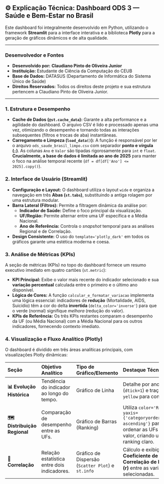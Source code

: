## ⚙️ Explicação Técnica: Dashboard ODS 3 — Saúde e Bem-Estar no Brasil

Este dashboard foi integralmente desenvolvido em Python, utilizando o framework **Streamlit** para a interface interativa e a biblioteca **Plotly** para a geração de gráficos dinâmicos e de alta qualidade.

---

### **Desenvolvedor e Fontes**

* **Desenvolvido por:** **Claudiano Pinto de Oliveira Junior**
* **Instituição:** Estudante de Ciência da Computação do CEUB
* **Base de Dados:** DATASUS (Departamento de Informática do Sistema Único de Saúde)
* **Direitos Reservados:** Todos os direitos deste projeto e sua estrutura pertencem a Claudiano Pinto de Oliveira Junior.

---

### 1. Estrutura e Desempenho

* **Cache de Dados (`@st.cache_data`):** Garante a alta performance e a agilidade do dashboard. O arquivo CSV é lido e processado apenas uma vez, otimizando o desempenho e tornando todas as interações subsequentes (filtros e trocas de aba) instantâneas.
* **Carregamento e Limpeza (`load_data()`):** A função é responsável por ler o arquivo `ods_saude_brasil_limpo.csv` com separador **ponto e vírgula (`;`)**. As colunas `Ano` e `Valor` são tipadas rigorosamente para `int` e `float`. **Crucialmente, a base de dados é limitada ao ano de 2025** para manter o foco na análise temporal recente (`df = df[df['Ano'] <= 2025].copy()`).

### 2. Interface de Usuário (Streamlit)

* **Configuração e Layout:** O dashboard utiliza o layout `wide` e organiza a navegação em três **Abas (`st.tabs`)**, substituindo a antiga rolagem por uma estrutura modular.
* **Barra Lateral (Filtros):** Permite a filtragem dinâmica da análise por:
    * **Indicador de Saúde:** Define o foco principal da visualização.
    * **UF/Região:** Permite alternar entre uma UF específica e a Média Nacional.
    * **Ano de Referência:** Controla o *snapshot* temporal para as análises Regional e de Correlação.
* **Design Consistente:** O uso do `template='plotly_dark'` em todos os gráficos garante uma estética moderna e coesa.

### 3. Análise de Métricas (KPIs)

A seção de métricas (KPIs) no topo do dashboard fornece um resumo executivo imediato em quatro cartões (`st.metric`):

* **KPI Principal:** Exibe o valor mais recente do indicador selecionado e sua **variação percentual** calculada entre o primeiro e o último ano disponível.
* **Lógica de Cores:** A função `calcular_e_formatar_variacao` implementa uma lógica essencial: indicadores de **redução** (Mortalidade, AIDS, Suicídio) têm a cor do delta **invertida** (`delta_color='inverse'`) para que o verde (normal) signifique *melhora* (redução do valor).
* **KPIs de Referência:** Os três KPIs restantes comparam o desempenho da UF (ou Média Nacional) com a Média Nacional para os outros indicadores, fornecendo contexto imediato.

### 4. Visualização e Fluxo Analítico (Plotly)

O dashboard é dividido em três áreas analíticas principais, com visualizações Plotly dinâmicas:

| Seção | Objetivo Analítico | Tipo de Gráfico/Elemento | Destaque Técnico |
| :--- | :--- | :--- | :--- |
| **📊 Evolução Histórica** | Tendência do indicador ao longo do tempo. | Gráfico de Linha | Detalhe por ano (`dtick=1`) e traço em `yellow` para contraste. |
| **🗺️ Distribuição Regional** | Comparação de desempenho entre as UFs. | Gráfico de Barras (Ranking) | Utiliza `color='Regiao'` e `yaxis={'categoryorder':'total ascending'}` para ordenar as UFs pelo valor, criando um ranking claro. |
| **🔗 Correlação** | Relação estatística entre dois indicadores. | Gráfico de Dispersão (`Scatter Plot`) e `st.info` | Cálculo e exibição do **Coeficiente de Correlação de Pearson (r)** entre as variáveis selecionadas. |
